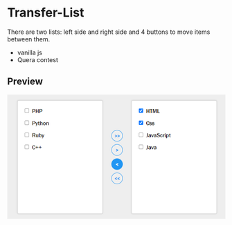 # Transfer-List

There are two lists: left side and right side and 4 buttons to
move items between them.

- vanilla js
- Quera contest

## Preview

![Screenshot](./screenshot.png)
